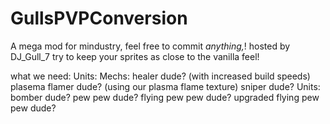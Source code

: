 # GullsPVPConversion
A mega mod for mindustry, feel free to commit *anything,*! hosted by DJ_Gull_7
try to keep your sprites as close to the vanilla feel!

what we need:
Units:
  Mechs:
    healer dude? (with increased build speeds)
    plasema flamer dude? (using our plasma flame texture)
    sniper dude?
  Units:
    bomber dude?
    pew pew dude?
    flying pew pew dude?
    upgraded flying pew pew dude?
    
  
